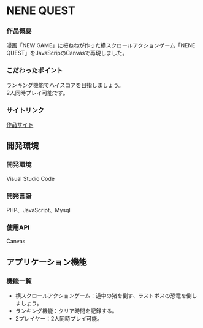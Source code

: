 # NENE QUEST
### 作品概要
漫画「NEW GAME」に桜ねねが作った横スクロールアクションゲーム「NENE QUEST」をJavaScripのCanvasで再現しました。

### こだわったポイント
ランキング機能でハイスコアを目指しましょう。  
2人同時プレイ可能です。

### サイトリンク
[作品サイト](https://nene-quest.xrea.jp/)

## 開発環境
### 開発環境
Visual Studio Code  

### 開発言語
PHP、JavaScript、Mysql

### 使用API
Canvas

## アプリケーション機能

### 機能一覧
- 横スクロールアクションゲーム：道中の猪を倒す、ラストボスの恐竜を倒しましょう。
- ランキング機能：クリア時間を記録する。
- 2プレイヤー：2人同時プレイ可能。

